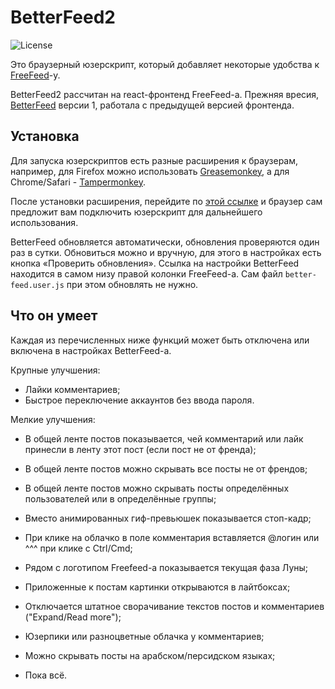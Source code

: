 # BetterFeed2

![License](https://img.shields.io/badge/license-MIT-blue.svg)

Это браузерный юзерскрипт, который добавляет некоторые удобства к [FreeFeed](https://freefeed.net/)-у.

BetterFeed2 рассчитан на react-фронтенд FreeFeed-а. Прежняя вресия, [BetterFeed](https://github.com/davidmz/BetterFeed) версии 1, 
работала с предыдущей версией фронтенда.

## Установка

Для запуска юзерскриптов есть разные расширения к браузерам, например,
для Firefox можно использовать [Greasemonkey](https://addons.mozilla.org/ru/firefox/addon/greasemonkey/),
а для Chrome/Safari - [Tampermonkey](http://tampermonkey.net/).

После установки расширения, перейдите по [этой ссылке](https://github.com/davidmz/BetterFeed2/raw/master/build/better-feed.user.js) 
и браузер сам предложит вам подключить юзерскрипт для дальнейшего использования.

BetterFeed обновляется автоматически, обновления проверяются один раз в сутки. Обновиться можно и вручную, для этого в настройках 
есть кнопка «Проверить обновления». Ссылка на настройки BetterFeed находится в самом низу правой колонки FreeFeed-а. 
Сам файл `better-feed.user.js` при этом обновлять не нужно.

## Что он умеет

Каждая из перечисленных ниже функций может быть отключена или включена в настройках BetterFeed-а.

Крупные улучшения:
  
  * Лайки комментариев;
  * Быстрое переключение аккаунтов без ввода пароля.

Мелкие улучшения:

  * В общей ленте постов показывается, чей комментарий или лайк принесли в ленту этот пост (если пост не от френда);
  * В общей ленте постов можно скрывать все посты не от френдов;
  * В общей ленте постов можно скрывать посты определённых пользователей или в определённые группы;
  * Вместо анимированных гиф-превьюшек показывается стоп-кадр;
  * При клике на облачко в поле комментария вставляется @логин или ^^^ при клике с Ctrl/Cmd;
  * Рядом с логотипом Freefeed-а показывается текущая фаза Луны;
  * Приложенные к постам картинки открываются в лайтбоксах;
  * Отключается штатное сворачивание текстов постов и комментариев ("Expand/Read more");
  * Юзерпики или разноцветные облачка у комментариев;
  * Можно скрывать посты на арабском/персидском языках;
  
  * Пока всё.
